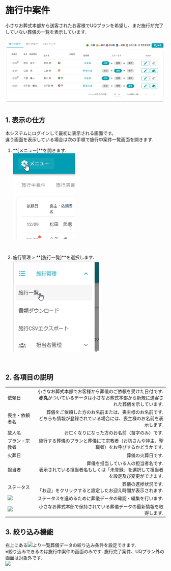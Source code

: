 # 施行中案件

小さなお葬式本部から送客されたお客様でUQプランを希望し、まだ施行が完了していない葬儀の一覧を表示しています.

 ![施行中案件](../asset/image/funeral_list/funeral_list_yet.png)
<br>

## 1. 表示の仕方  
本システムにログインして最初に表示される画面です。  
違う画面を表示している場合は次の手順で施行中案件一覧画面を開きます.   

1. **[メニュー]**を開きます.   
 ![メニューボタン](../asset/image/funeral_list/menu_button.png)
<br>

2. 施行管理 > **[施行一覧]**を選択します.  
 ![メニュー_施行一覧](../asset/image/funeral_list/menu_select_funeral_list.png)
<br>
  

  
## 2. 各項目の説明

|||
|:---------|------------------:|
|依頼日|小さなお葬式本部でお客様から葬儀のご依頼を受けた日付です.<br>**赤丸**がついているデータは小さなお葬式本部から新規に送客された葬儀を示しています.|
|喪主・依頼者名|葬儀をご依頼した方のお名前または、喪主様のお名前です.<br>どちらも情報が登録されている場合には、喪主様のお名前を表示します.|
|故人名|お亡くなりになった方のお名前（苗字のみ）です.|
|プラン・宗教者|施行する葬儀のプランと葬儀にて宗教者（お坊さんや神主、聖職者）をお呼びするかどうかです.|
|火葬日|葬儀の火葬日です.|
|担当者|葬儀を担当している人の担当者名です.<br/>表示されている担当者名もしくは「未登録」を選択して担当者を設定及び変更ができます.|
|ステータス|葬儀の進捗状況です.<br>「お迎」をクリックすると設定したお迎え時間が表示されます.|
|<img src="../../asset/image/funeral_list/icon_edit.png">|ステータスを進めるために葬儀データの確認・編集を行います.|
|<img src="../../asset/image/funeral_list/icon_refresh.png">|小さなお葬式本部で保持されている葬儀データの最新情報を取得します.|



## 3. 絞り込み機能
右上にある<img class="img_inline" src="../../asset/image/funeral_list/search_button.png">より一覧葬儀データの絞り込み条件を設定できます.  
※絞り込みできるのは施行中案件の画面のみです. 施行完了案件、UQプラン外の画面は対象外です.
<br />
<img src="../../asset/image/funeral_list/search_list.png">
